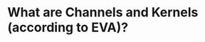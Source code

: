 What are Channels and Kernels (according to EVA)?
=================================================

